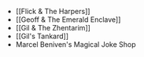 - [[Flick & The Harpers]]
- [[Geoff & The Emerald Enclave]]
- [[Gil & The Zhentarim]]
- [[Gil's Tankard]]
- Marcel Beniven's Magical Joke Shop